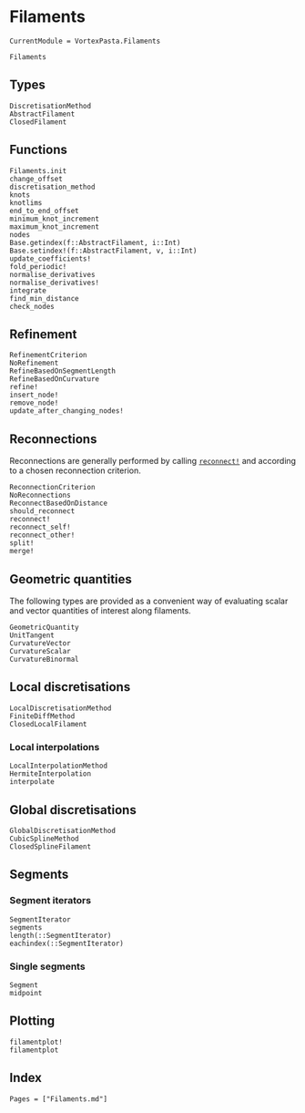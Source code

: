 # Filaments

```@meta
CurrentModule = VortexPasta.Filaments
```

```@docs
Filaments
```

## Types

```@docs
DiscretisationMethod
AbstractFilament
ClosedFilament
```

## Functions

```@docs
Filaments.init
change_offset
discretisation_method
knots
knotlims
end_to_end_offset
minimum_knot_increment
maximum_knot_increment
nodes
Base.getindex(f::AbstractFilament, i::Int)
Base.setindex!(f::AbstractFilament, v, i::Int)
update_coefficients!
fold_periodic!
normalise_derivatives
normalise_derivatives!
integrate
find_min_distance
check_nodes
```

## Refinement

```@docs
RefinementCriterion
NoRefinement
RefineBasedOnSegmentLength
RefineBasedOnCurvature
refine!
insert_node!
remove_node!
update_after_changing_nodes!
```

## Reconnections

Reconnections are generally performed by calling [`reconnect!`](@ref) and
according to a chosen reconnection criterion.

```@docs
ReconnectionCriterion
NoReconnections
ReconnectBasedOnDistance
should_reconnect
reconnect!
reconnect_self!
reconnect_other!
split!
merge!
```

## Geometric quantities

The following types are provided as a convenient way of evaluating scalar and
vector quantities of interest along filaments.

```@docs
GeometricQuantity
UnitTangent
CurvatureVector
CurvatureScalar
CurvatureBinormal
```

## Local discretisations

```@docs
LocalDiscretisationMethod
FiniteDiffMethod
ClosedLocalFilament
```

### Local interpolations

```@docs
LocalInterpolationMethod
HermiteInterpolation
interpolate
```

## Global discretisations

```@docs
GlobalDiscretisationMethod
CubicSplineMethod
ClosedSplineFilament
```

## Segments

### Segment iterators

```@docs
SegmentIterator
segments
length(::SegmentIterator)
eachindex(::SegmentIterator)
```

### Single segments

```@docs
Segment
midpoint
```

## Plotting

```@docs
filamentplot!
filamentplot
```

## Index

```@index
Pages = ["Filaments.md"]
```
